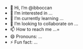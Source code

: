 - 👋 Hi, I’m @ibboccan
- 👀 I’m interested in ...
- 🌱 I’m currently learning ...
- 💞️ I’m looking to collaborate on ...
- 📫 How to reach me ...=
- 😄 Pronouns: ...
- ⚡ Fun fact: ...

<!---
ibboccan/ibboccan is a ✨ special ✨ repository because its `README.md` (this file) appears on your GitHub profile.
You can click the Preview link to take a look at your changes.
--->

